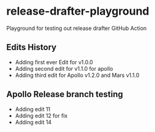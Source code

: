 # release-drafter-playground
Playground for testing out release drafter GitHub Action


## Edits History

- Adding first ever Edit for v1.0.0
- Adding second edit for v1.1.0 for apollo
- Adding third edit for Apollo v1.2.0 and Mars v1.1.0


## Apollo Release branch testing

- Adding edit 11
- Adding edit 12 for fix
- Adding edit 14
